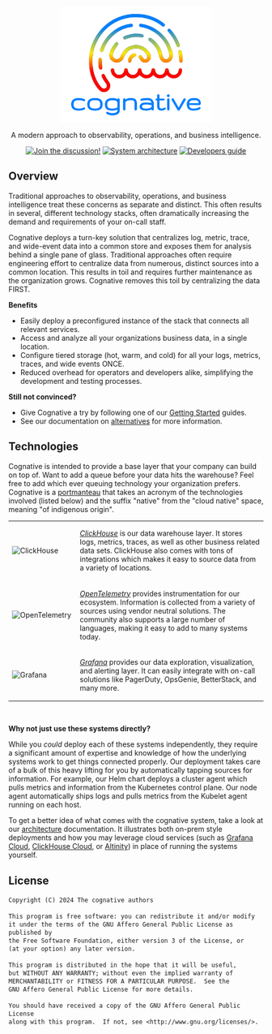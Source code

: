 <div align="center">
<br/>

<img width="300" alt="cognative" title="cognative" src="assets/images/originals/logo.png"/>

A modern approach to observability, operations, and business intelligence.

[![Join the discussion!][]](https://github.com/mjpitz/cognative/discussions)
[![System architecture][]](docs/ARCHITECTURE.md)
[![Developers guide][]](docs/DEVELOPING.md)

[Documentation]: https://img.shields.io/badge/documentation-gray?style=for-the-badge
[Join the discussion!]: https://img.shields.io/badge/join_the_discussion!-027FFF?style=for-the-badge
[System architecture]: https://img.shields.io/badge/system_architecture-yellow?style=for-the-badge
[Developers guide]: https://img.shields.io/badge/developers_guide-FF0000?style=for-the-badge

</div>

## Overview

Traditional approaches to observability, operations, and business intelligence treat these concerns as separate and
distinct. This often results in several, different technology stacks, often dramatically increasing the demand and
requirements of your on-call staff.

Cognative deploys a turn-key solution that centralizes log, metric, trace, and wide-event data into a common store and
exposes them for analysis behind a single pane of glass. Traditional approaches often require engineering effort to
centralize data from numerous, distinct sources into a common location. This results in toil and requires further
maintenance as the organization grows. Cognative removes this toil by centralizing the data FIRST.

**Benefits**

- Easily deploy a preconfigured instance of the stack that connects all relevant services.
- Access and analyze all your organizations business data, in a single location.
- Configure tiered storage (hot, warm, and cold) for all your logs, metrics, traces, and wide events ONCE.
- Reduced overhead for operators and developers alike, simplifying the development and testing processes.

**Still not convinced?**

- Give Cognative a try by following one of our [Getting Started](docs/QUICKSTART.md) guides.
- See our documentation on [alternatives](docs/ALTERNATIVES.md) for more information.

## Technologies

Cognative is intended to provide a base layer that your company can build on top of. Want to add a queue before your
data hits the warehouse? Feel free to add which ever queuing technology your organization prefers. Cognative is a
[portmanteau][] that takes an acronym of the technologies involved (listed below) and the suffix "native" from the
"cloud native" space, meaning "of indigenous origin".

[portmanteau]: https://www.merriam-webster.com/dictionary/portmanteau

<table>
<tr>
<td width="120"><img width="96" height="64" alt="ClickHouse" title="ClickHouse" src="https://www.percona.com/blog/wp-content/uploads/2017/10/ClickHouse-MySQL.png" /></td>
<td>

[_ClickHouse_][clickhouse] is our data warehouse layer. It stores logs, metrics, traces, as well as other business
related data sets. ClickHouse also comes with tons of integrations which makes it easy to source data from a variety
of locations.

[clickhouse]: https://clickhouse.com/

</td>
</tr>
<tr>
<td><img width="96" height="64" alt="OpenTelemetry" title="OpenTelemetry" src="https://cdn.jsdelivr.net/gh/devicons/devicon@latest/icons/opentelemetry/opentelemetry-original.svg" /></td>
<td>

[_OpenTelemetry_][open telemetry] provides instrumentation for our ecosystem. Information is collected from a variety
of sources using vendor neutral solutions. The community also supports a large number of languages, making it easy to
add to many systems today.

[open telemetry]: https://opentelemetry.io/

</td>
</tr>
<tr>
<td><img width="96" height="64" alt="Grafana" title="Grafana" src="https://cdn.jsdelivr.net/gh/devicons/devicon@latest/icons/grafana/grafana-original.svg" /></td>
<td>

[_Grafana_][grafana] provides our data exploration, visualization, and alerting layer. It can easily integrate with
on-call solutions like PagerDuty, OpsGenie, BetterStack, and many more.

[grafana]: https://grafana.com/oss/grafana/

</td>
</tr>
</table>
<br/>

**Why not just use these systems directly?**

While you _could_ deploy each of these systems independently, they require a significant amount of expertise and
knowledge of how the underlying systems work to get things connected properly. Our deployment takes care of a bulk of
this heavy lifting for you by automatically tapping sources for information. For example, our Helm chart deploys a
cluster agent which pulls metrics and information from the Kubernetes control plane. Our node agent automatically ships
logs and pulls metrics from the Kubelet agent running on each host.

To get a better idea of what comes with the cognative system, take a look at our [architecture][] documentation. It
illustrates both on-prem style deployments and how you may leverage cloud services (such as [Grafana Cloud][],
[ClickHouse Cloud][], or [Altinity][]) in place of running the systems yourself.

[architecture]: docs/ARCHITECTURE.md
[Grafana Cloud]: https://grafana.com/products/cloud/
[ClickHouse Cloud]: https://clickhouse.com/cloud
[Altinity]: https://altinity.com/managed-clickhouse/

## License

```text
Copyright (C) 2024 The cognative authors

This program is free software: you can redistribute it and/or modify
it under the terms of the GNU Affero General Public License as published by
the Free Software Foundation, either version 3 of the License, or
(at your option) any later version.

This program is distributed in the hope that it will be useful,
but WITHOUT ANY WARRANTY; without even the implied warranty of
MERCHANTABILITY or FITNESS FOR A PARTICULAR PURPOSE.  See the
GNU Affero General Public License for more details.

You should have received a copy of the GNU Affero General Public License
along with this program.  If not, see <http://www.gnu.org/licenses/>.
```
